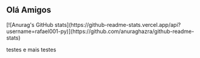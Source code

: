 ## Olá Amigos 
<div>
    [![Anurag's GitHub stats](https://github-readme-stats.vercel.app/api?username=rafael001-py)](https://github.com/anuraghazra/github-readme-stats)
</div>

testes
e mais testes

